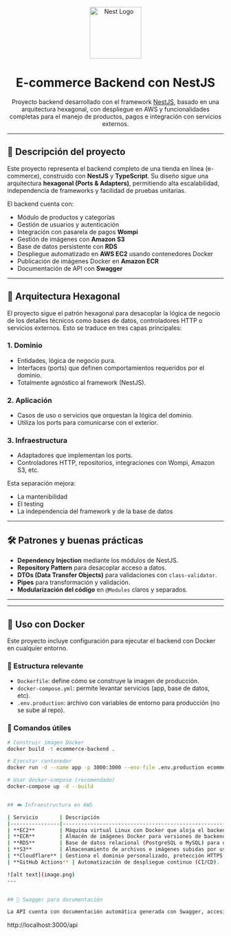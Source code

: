 <p align="center">
  <a href="http://nestjs.com/" target="blank"><img src="https://nestjs.com/img/logo-small.svg" width="120" alt="Nest Logo" /></a>
</p>

<h1 align="center">E-commerce Backend con NestJS</h1>

<p align="center">
  Proyecto backend desarrollado con el framework <a href="https://nestjs.com" target="_blank">NestJS</a>, basado en una arquitectura hexagonal, con despliegue en AWS y funcionalidades completas para el manejo de productos, pagos e integración con servicios externos.
</p>

---

## 🧠 Descripción del proyecto

Este proyecto representa el backend completo de una tienda en línea (e-commerce), construido con **NestJS** y **TypeScript**. Su diseño sigue una arquitectura **hexagonal (Ports & Adapters)**, permitiendo alta escalabilidad, independencia de frameworks y facilidad de pruebas unitarias.

El backend cuenta con:

- Módulo de productos y categorías
- Gestión de usuarios y autenticación
- Integración con pasarela de pagos **Wompi**
- Gestión de imágenes con **Amazon S3**
- Base de datos persistente con **RDS**
- Despliegue automatizado en **AWS EC2** usando contenedores Docker
- Publicación de imágenes Docker en **Amazon ECR**
- Documentación de API con **Swagger**

---

## 🧱 Arquitectura Hexagonal

El proyecto sigue el patrón hexagonal para desacoplar la lógica de negocio de los detalles técnicos como bases de datos, controladores HTTP o servicios externos. Esto se traduce en tres capas principales:

### 1. **Dominio**

- Entidades, lógica de negocio pura.
- Interfaces (ports) que definen comportamientos requeridos por el dominio.
- Totalmente agnóstico al framework (NestJS).

### 2. **Aplicación**

- Casos de uso o servicios que orquestan la lógica del dominio.
- Utiliza los ports para comunicarse con el exterior.

### 3. **Infraestructura**

- Adaptadores que implementan los ports.
- Controladores HTTP, repositorios, integraciones con Wompi, Amazon S3, etc.

Esta separación mejora:

- La mantenibilidad
- El testing
- La independencia del framework y de la base de datos

---

## 🛠️ Patrones y buenas prácticas

- **Dependency Injection** mediante los módulos de NestJS.
- **Repository Pattern** para desacoplar acceso a datos.
- **DTOs (Data Transfer Objects)** para validaciones con `class-validator`.
- **Pipes** para transformación y validación.
- **Modularización del código** en `@Modules` claros y separados.

---

---

## 🐳 Uso con Docker

Este proyecto incluye configuración para ejecutar el backend con Docker en cualquier entorno.

### 📁 Estructura relevante

- `Dockerfile`: define cómo se construye la imagen de producción.
- `docker-compose.yml`: permite levantar servicios (app, base de datos, etc).
- `.env.production`: archivo con variables de entorno para producción (no se sube al repo).

### 🔧 Comandos útiles

```bash
# Construir imagen Docker
docker build -t ecommerce-backend .

# Ejecutar contenedor
docker run -d --name app -p 3000:3000 --env-file .env.production ecommerce-backend

# Usar docker-compose (recomendado)
docker-compose up -d --build


## ☁️ Infraestructura en AWS

| Servicio       | Descripción                                                                 |
|----------------|------------------------------------------------------------------------------|
| **EC2**        | Máquina virtual Linux con Docker que aloja el backend.                      |
| **ECR**        | Almacén de imágenes Docker para versiones de backend.                       |
| **RDS**        | Base de datos relacional (PostgreSQL o MySQL) para datos persistentes.      |
| **S3**         | Almacenamiento de archivos e imágenes subidas por usuarios.                 |
| **Cloudflare** | Gestiona el dominio personalizado, protección HTTPS y DNS.                  |
| **GitHub Actions** | Automatización de despliegue continuo (CI/CD).                         |

![alt text](image.png)
---


## 🧪 Swagger para documentación

La API cuenta con documentación automática generada con Swagger, accesible en:

```
http://localhost:3000/api
